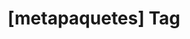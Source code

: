 ---
article_id: 0
description: List of articles under [metapaquetes] tag.
image: http://huntingbears.com.ve/static/img/site/mstile-310x310.png
layout: tag
slug: metapaquetes
title: '[metapaquetes] Tag'
---